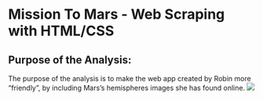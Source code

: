 # Mission To Mars  -  Web Scraping with HTML/CSS

## Purpose of the Analysis:

The purpose of the analysis is to make the web app created by Robin more “friendly”, by including Mars’s hemispheres images she has found online.
![](june_temp.PNG) 

